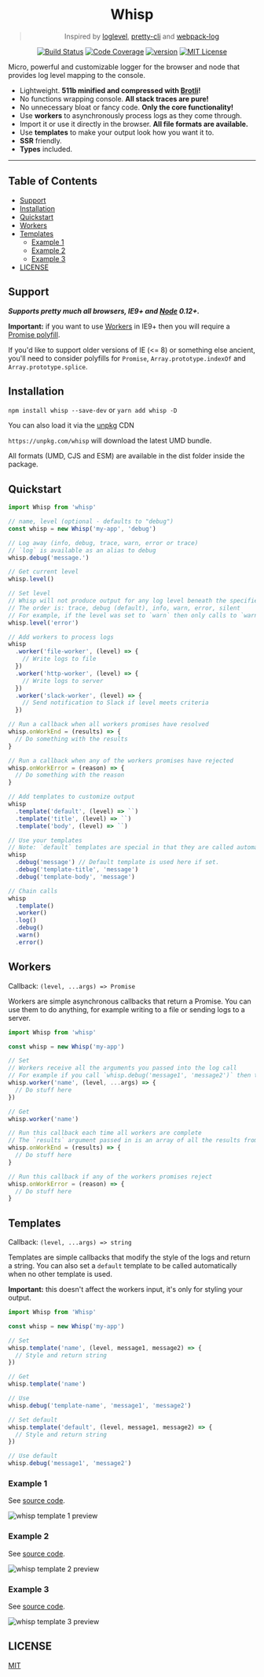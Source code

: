 <div align="center">
<h1>Whisp</h1>

> Inspired by [loglevel](https://github.com/pimterry/loglevel), [pretty-cli](https://github.com/MichaelCereda/pretty-cli) and [webpack-log](https://github.com/shellscape/webpack-log)

[![Build Status][build-badge]][build] 
[![Code Coverage][coverage-badge]][coverage]
[![version][version-badge]][package]
[![MIT License][license-badge]][license]
</div>

<p>
Micro, powerful and customizable logger for the browser and node that provides log level mapping to the console.
</p>

- Lightweight. **511b minified and compressed with [Brotli](https://github.com/google/brotli)!**
- No functions wrapping console. **All stack traces are pure!**
- No unnecessary bloat or fancy code. **Only the core functionality!**
- Use **workers** to asynchronously process logs as they come through.
- Import it or use it directly in the browser. **All file formats are available.**
- Use **templates** to make your output look how you want it to.
- **SSR** friendly.
- **Types** included.

<hr />

## Table of Contents

<!-- START doctoc generated TOC please keep comment here to allow auto update -->
<!-- DON'T EDIT THIS SECTION, INSTEAD RE-RUN doctoc TO UPDATE -->


- [Support](#support)
- [Installation](#installation)
- [Quickstart](#quickstart)
- [Workers](#workers)
- [Templates](#templates)
  - [Example 1](#example-1)
  - [Example 2](#example-2)
  - [Example 3](#example-3)
- [LICENSE](#license)

<!-- END doctoc generated TOC please keep comment here to allow auto update -->

## Support 

***Supports pretty much all browsers, IE9+ and [Node][node] 0.12+.***

**Important:** if you want to use [Workers](#workers) in IE9+ then you will require a [Promise polyfill](https://www.npmjs.com/package/promise-polyfill).

If you'd like to support older versions of IE (<= 8) or something else ancient, you'll need to consider polyfills 
for `Promise`, `Array.prototype.indexOf` and `Array.prototype.splice`.

## Installation

`npm install whisp --save-dev` or `yarn add whisp -D`

You can also load it via the [unpkg](https://unpkg.com) CDN

`https://unpkg.com/whisp` will download the latest UMD bundle.

All formats (UMD, CJS and ESM) are available in the dist folder inside the package.

## Quickstart 

```js
import Whisp from 'whisp'

// name, level (optional - defaults to "debug")
const whisp = new Whisp('my-app', 'debug')

// Log away (info, debug, trace, warn, error or trace)
// `log` is available as an alias to debug
whisp.debug('message.')

// Get current level
whisp.level()

// Set level
// Whisp will not produce output for any log level beneath the specified level
// The order is: trace, debug (default), info, warn, error, silent
// For example, if the level was set to `warn` then only calls to `warn` and `error` will be displayed in the terminal
whisp.level('error')

// Add workers to process logs
whisp
  .worker('file-worker', (level) => {
    // Write logs to file
  })
  .worker('http-worker', (level) => {
    // Write logs to server
  })
  .worker('slack-worker', (level) => {
    // Send notification to Slack if level meets criteria
  })

// Run a callback when all workers promises have resolved
whisp.onWorkEnd = (results) => {
  // Do something with the results
}

// Run a callback when any of the workers promises have rejected
whisp.onWorkError = (reason) => {
  // Do something with the reason
}

// Add templates to customize output
whisp
  .template('default', (level) => ``)
  .template('title', (level) => ``)
  .template('body', (level) => ``)

// Use your templates
// Note: `default` templates are special in that they are called automatically if set.
whisp
  .debug('message') // Default template is used here if set.
  .debug('template-title', 'message')
  .debug('template-body', 'message')

// Chain calls
whisp
  .template()
  .worker()
  .log()
  .debug()
  .warn()
  .error()
```

## Workers

Callback: `(level, ...args) => Promise`

Workers are simple asynchronous callbacks that return a Promise.
You can use them to do anything, for example writing to a file or sending logs to a server.

```js
import Whisp from 'whisp'

const whisp = new Whisp('my-app')

// Set
// Workers receive all the arguments you passed into the log call
// For example if you call `whisp.debug('message1', 'message2')` then the worker will receive ('debug', 'message1', 'message2')
whisp.worker('name', (level, ...args) => {
  // Do stuff here
})

// Get
whisp.worker('name')

// Run this callback each time all workers are complete
// The `results` argument passed in is an array of all the results from each of the workers resolved promises
whisp.onWorkEnd = (results) => {
  // Do stuff here
}

// Run this callback if any of the workers promises reject
whisp.onWorkError = (reason) => {
  // Do stuff here
}
```

## Templates

Callback: `(level, ...args) => string`

Templates are simple callbacks that modify the style of the logs and return a string.
You can also set a `default` template to be called automatically when no other
template is used.

**Important:** this doesn't affect the workers input, it's only for styling your output.

```js
import Whisp from 'Whisp'

const whisp = new Whisp('my-app')

// Set
whisp.template('name', (level, message1, message2) => {
  // Style and return string
})

// Get
whisp.template('name')

// Use
whisp.debug('template-name', 'message1', 'message2')

// Set default
whisp.template('default', (level, message1, message2) => {
  // Style and return string
})

// Use default
whisp.debug('message1', 'message2')
```

### Example 1

See [source code](https://github.com/mihar-22/whisp/blob/master/examples/template-1/template-1.js).

<img width="auto" 
   height="auto"
   alt="whisp template 1 preview" 
   src="https://raw.githubusercontent.com/mihar-22/whisp/master/examples/template-1/preview.png">       

### Example 2

See [source code](https://github.com/mihar-22/whisp/blob/master/examples/template-2/template-2.js).

<img width="auto" 
   height="auto"
   alt="whisp template 2 preview" 
   src="https://raw.githubusercontent.com/mihar-22/whisp/master/examples/template-2/preview.png">

### Example 3

See [source code](https://github.com/mihar-22/whisp/blob/master/examples/template-3/template-3.js).

<img width="auto" 
   height="auto"
   alt="whisp template 3 preview" 
   src="https://raw.githubusercontent.com/mihar-22/whisp/master/examples/template-3/preview.png">

## LICENSE

[MIT](LICENSE)

<!-- prettier-ignore-start -->
[npm]: https://www.npmjs.com
[node]: https://nodejs.org
[build]: https://travis-ci.org/mihar-22/whisp
[build-badge]: https://travis-ci.org/mihar-22/whisp.svg?branch=master
[coverage-badge]: https://img.shields.io/codecov/c/github/mihar-22/whisp.svg?style=flat-square
[coverage]: https://codecov.io/github/mihar-22/whisp
[package]: https://www.npmjs.com/package/whisp
[version-badge]: https://img.shields.io/npm/v/whisp
[downloads-badge]: https://img.shields.io/npm/dw/whisp
[license]: https://github.com/mihar-22/whisp/blob/master/LICENSE
[license-badge]: https://img.shields.io/github/license/mihar-22/whisp?color=b
<!-- prettier-ignore-end -->

